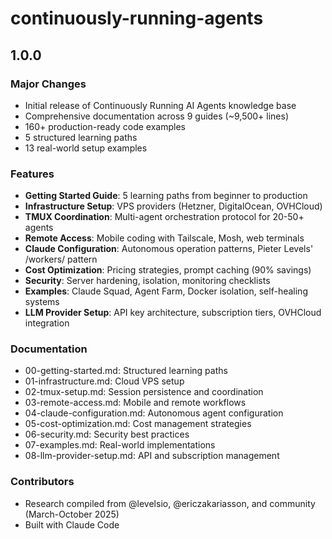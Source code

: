 # continuously-running-agents

## 1.0.0

### Major Changes

- Initial release of Continuously Running AI Agents knowledge base
- Comprehensive documentation across 9 guides (~9,500+ lines)
- 160+ production-ready code examples
- 5 structured learning paths
- 13 real-world setup examples

### Features

- **Getting Started Guide**: 5 learning paths from beginner to production
- **Infrastructure Setup**: VPS providers (Hetzner, DigitalOcean, OVHCloud)
- **TMUX Coordination**: Multi-agent orchestration protocol for 20-50+ agents
- **Remote Access**: Mobile coding with Tailscale, Mosh, web terminals
- **Claude Configuration**: Autonomous operation patterns, Pieter Levels' /workers/ pattern
- **Cost Optimization**: Pricing strategies, prompt caching (90% savings)
- **Security**: Server hardening, isolation, monitoring checklists
- **Examples**: Claude Squad, Agent Farm, Docker isolation, self-healing systems
- **LLM Provider Setup**: API key architecture, subscription tiers, OVHCloud integration

### Documentation

- 00-getting-started.md: Structured learning paths
- 01-infrastructure.md: Cloud VPS setup
- 02-tmux-setup.md: Session persistence and coordination
- 03-remote-access.md: Mobile and remote workflows
- 04-claude-configuration.md: Autonomous agent configuration
- 05-cost-optimization.md: Cost management strategies
- 06-security.md: Security best practices
- 07-examples.md: Real-world implementations
- 08-llm-provider-setup.md: API and subscription management

### Contributors

- Research compiled from @levelsio, @ericzakariasson, and community (March-October 2025)
- Built with Claude Code
